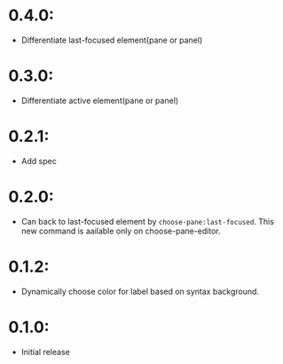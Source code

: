 # 0.4.0:
- Differentiate last-focused element(pane or panel)

# 0.3.0:
- Differentiate active element(pane or panel)

# 0.2.1:
- Add spec

# 0.2.0:
- Can back to last-focused element by `choose-pane:last-focused`. This new command is aailable only on choose-pane-editor.

# 0.1.2:
- Dynamically choose color for label based on syntax background.

# 0.1.0:
- Initial release
